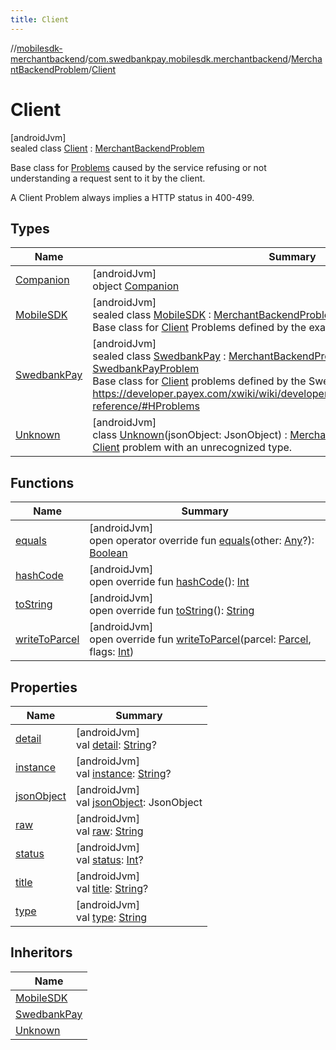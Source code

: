 ```yaml
---
title: Client
---
```

//[mobilesdk-merchantbackend](../../../../index.html)/[com.swedbankpay.mobilesdk.merchantbackend](../../index.html)/[MerchantBackendProblem](../index.html)/[Client](index.html)



# Client



[androidJvm]\
sealed class [Client](index.html) : [MerchantBackendProblem](../index.html)

Base class for [Problems](../index.html) caused by the service refusing or not understanding a request sent to it by the client.



A Client Problem always implies a HTTP status in 400-499.



## Types


| Name | Summary |
|---|---|
| [Companion](-companion/index.html) | [androidJvm]<br>object [Companion](-companion/index.html) |
| [MobileSDK](-mobile-s-d-k/index.html) | [androidJvm]<br>sealed class [MobileSDK](-mobile-s-d-k/index.html) : [MerchantBackendProblem.Client](index.html)<br>Base class for [Client](index.html) Problems defined by the example backend. |
| [SwedbankPay](-swedbank-pay/index.html) | [androidJvm]<br>sealed class [SwedbankPay](-swedbank-pay/index.html) : [MerchantBackendProblem.Client](index.html), [SwedbankPayProblem](../../-swedbank-pay-problem/index.html)<br>Base class for [Client](index.html) problems defined by the Swedbank Pay backend. https://developer.payex.com/xwiki/wiki/developer/view/Main/ecommerce/technical-reference/#HProblems |
| [Unknown](-unknown/index.html) | [androidJvm]<br>class [Unknown](-unknown/index.html)(jsonObject: JsonObject) : [MerchantBackendProblem.Client](index.html)<br>[Client](index.html) problem with an unrecognized type. |


## Functions


| Name | Summary |
|---|---|
| [equals](../-server/-unknown/index.html#317480221%2FFunctions%2F1689614965) | [androidJvm]<br>open operator override fun [equals](../-server/-unknown/index.html#317480221%2FFunctions%2F1689614965)(other: [Any](https://kotlinlang.org/api/latest/jvm/stdlib/kotlin/-any/index.html)?): [Boolean](https://kotlinlang.org/api/latest/jvm/stdlib/kotlin/-boolean/index.html) |
| [hashCode](../-server/-unknown/index.html#-2097273047%2FFunctions%2F1689614965) | [androidJvm]<br>open override fun [hashCode](../-server/-unknown/index.html#-2097273047%2FFunctions%2F1689614965)(): [Int](https://kotlinlang.org/api/latest/jvm/stdlib/kotlin/-int/index.html) |
| [toString](../-server/-unknown/index.html#2019528184%2FFunctions%2F1689614965) | [androidJvm]<br>open override fun [toString](../-server/-unknown/index.html#2019528184%2FFunctions%2F1689614965)(): [String](https://kotlinlang.org/api/latest/jvm/stdlib/kotlin/-string/index.html) |
| [writeToParcel](../write-to-parcel.html) | [androidJvm]<br>open override fun [writeToParcel](../write-to-parcel.html)(parcel: [Parcel](https://developer.android.com/reference/kotlin/android/os/Parcel.html), flags: [Int](https://kotlinlang.org/api/latest/jvm/stdlib/kotlin/-int/index.html)) |


## Properties


| Name | Summary |
|---|---|
| [detail](../-server/-unknown/index.html#1929994611%2FProperties%2F1689614965) | [androidJvm]<br>val [detail](../-server/-unknown/index.html#1929994611%2FProperties%2F1689614965): [String](https://kotlinlang.org/api/latest/jvm/stdlib/kotlin/-string/index.html)? |
| [instance](../-server/-unknown/index.html#-1600398353%2FProperties%2F1689614965) | [androidJvm]<br>val [instance](../-server/-unknown/index.html#-1600398353%2FProperties%2F1689614965): [String](https://kotlinlang.org/api/latest/jvm/stdlib/kotlin/-string/index.html)? |
| [jsonObject](../-server/-unknown/index.html#301072573%2FProperties%2F1689614965) | [androidJvm]<br>val [jsonObject](../-server/-unknown/index.html#301072573%2FProperties%2F1689614965): JsonObject |
| [raw](../-server/-unknown/index.html#1423991054%2FProperties%2F1689614965) | [androidJvm]<br>val [raw](../-server/-unknown/index.html#1423991054%2FProperties%2F1689614965): [String](https://kotlinlang.org/api/latest/jvm/stdlib/kotlin/-string/index.html) |
| [status](../-server/-unknown/index.html#1109315826%2FProperties%2F1689614965) | [androidJvm]<br>val [status](../-server/-unknown/index.html#1109315826%2FProperties%2F1689614965): [Int](https://kotlinlang.org/api/latest/jvm/stdlib/kotlin/-int/index.html)? |
| [title](../-server/-unknown/index.html#402428574%2FProperties%2F1689614965) | [androidJvm]<br>val [title](../-server/-unknown/index.html#402428574%2FProperties%2F1689614965): [String](https://kotlinlang.org/api/latest/jvm/stdlib/kotlin/-string/index.html)? |
| [type](../-server/-unknown/index.html#-542810006%2FProperties%2F1689614965) | [androidJvm]<br>val [type](../-server/-unknown/index.html#-542810006%2FProperties%2F1689614965): [String](https://kotlinlang.org/api/latest/jvm/stdlib/kotlin/-string/index.html) |


## Inheritors


| Name |
|---|
| [MobileSDK](-mobile-s-d-k/index.html) |
| [SwedbankPay](-swedbank-pay/index.html) |
| [Unknown](-unknown/index.html) |

